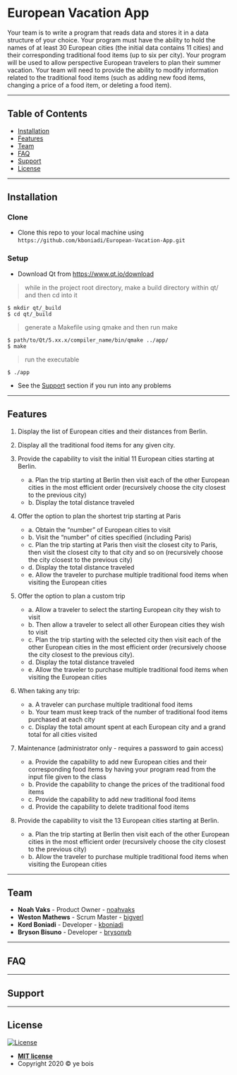 # European Vacation App
Your team is to write a program that reads data and stores it in a data
structure of your choice. Your program must have the ability to hold
the names of at least 30 European cities (the initial data contains 11
cities) and their corresponding traditional food items (up to six per
city). Your program will be used to allow perspective European
travelers to plan their summer vacation. Your team will need to
provide the ability to modify information related to the traditional food
items (such as adding new food items, changing a price of a food
item, or deleting a food item).

---

## Table of Contents
- [Installation](#installation)
- [Features](#features)
- [Team](#team)
- [FAQ](#faq)
- [Support](#support)
- [License](#license)

---

## Installation

### Clone

- Clone this repo to your local machine using `https://github.com/kboniadi/European-Vacation-App.git`

### Setup

- Download Qt from https://www.qt.io/download

> while in the project root directory, make a build directory within qt/ and then cd into it

```shell
$ mkdir qt/_build
$ cd qt/_build
```

> generate a Makefile using qmake  and then run make

```shell
$ path/to/Qt/5.xx.x/compiler_name/bin/qmake ../app/
$ make
```

> run the executable

```shell
$ ./app
```
- See the [Support](#support) section if you run into any problems
---

## Features
1. Display the list of European cities and their distances from Berlin.

2. Display all the traditional food items for any given city.

3. Provide the capability to visit the initial 11 European cities starting at Berlin.
    - a. Plan the trip starting at Berlin then visit each of the other European cities in the most efficient order (recursively choose the city closest to the previous city)
    - b. Display the total distance traveled
  
4. Offer the option to plan the shortest trip starting at Paris
    - a. Obtain the “number” of European cities to visit
    - b. Visit the “number” of cities specified (including Paris)
    - c. Plan the trip starting at Paris then visit the closest city to Paris, then visit the closest city to that city and so on (recursively choose the city closest to the previous city)
    - d. Display the total distance traveled
    - e. Allow the traveler to purchase multiple traditional food items when visiting the European cities
  
5. Offer the option to plan a custom trip
    - a. Allow a traveler to select the starting European city they wish to visit
    - b. Then allow a traveler to select all other European cities they wish to visit
    - c. Plan the trip starting with the selected city then visit each of the other European cities in the most efficient order (recursively choose the city closest to the previous city).
    - d. Display the total distance traveled
    - e. Allow the traveler to purchase multiple traditional food items when visiting the European cities

6. When taking any trip:
    - a. A traveler can purchase multiple traditional food items
    - b. Your team must keep track of the number of traditional food items purchased at each city
    - c. Display the total amount spent at each European city and a grand total for all cities visited

7. Maintenance (administrator only - requires a password to gain access)
    - a. Provide the capability to add new European cities and their corresponding food items by having your program read from the input file given to the class
    - b. Provide the capability to change the prices of the traditional food items
    - c. Provide the capability to add new traditional food items
    - d. Provide the capability to delete traditional food items
  
8. Provide the capability to visit the 13 European cities starting at Berlin.
    - a. Plan the trip starting at Berlin then visit each of the other European cities in the most efficient order (recursively choose the city closest to the previous city)
    - b. Allow the traveler to purchase multiple traditional food items when visiting the European cities
  
---
  
## Team
- **Noah Vaks** - Product Owner - [noahvaks](https://github.com/noahvaks)
- **Weston Mathews** - Scrum Master - [bigverl](https://github.com/bigverl)
- **Kord Boniadi** - Developer - [kboniadi](https://github.com/kboniadi)
- **Bryson Bisuno** - Developer - [brysonvb](https://github.com/brysonvb)

---

## FAQ

---

## Support

---

## License

[![License](http://img.shields.io/:license-mit-blue.svg?style=flat-square)](http://badges.mit-license.org)
- **[MIT license](http://opensource.org/licenses/mit-license.php)**
- Copyright 2020 © ye bois
